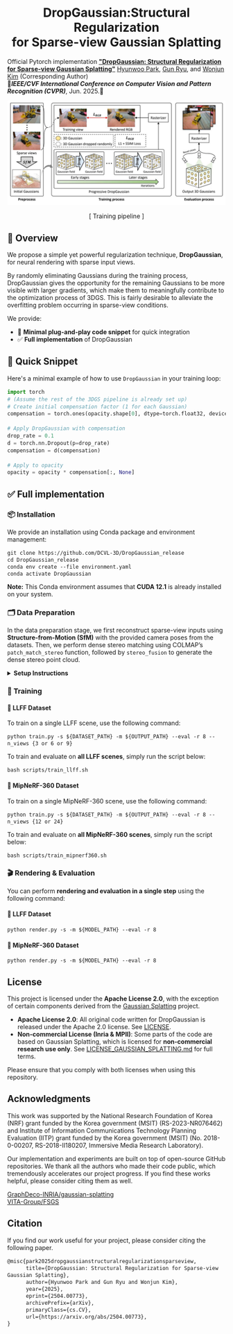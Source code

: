 <h1 align="center">DropGaussian:Structural Regularization<br>for Sparse-view Gaussian Splatting</h1>


Official Pytorch implementation [**"DropGaussian: Structural Regularization for Sparse-view Gaussian Splatting"**](https://arxiv.org/abs/2504.00773)
[Hyunwoo Park](https://github.com/HWP97?tab=repositories), [Gun Ryu](https://github.com/jerry-ryu), and [Wonjun Kim](https://sites.google.com/view/dcvl) (Corresponding Author) <br>
🎸***IEEE/CVF International Conference on Computer Vision and Pattern Recognition (CVPR)***, Jun. 2025.🎸

<p align="center"><img src='figures/Fig1.jpg'></p>
<p align="center">[ Training pipeline ]</p>

## :eyes: Overview 
We propose a simple yet powerful regularization technique, **DropGaussian**, for neural rendering with sparse input views.

By randomly eliminating Gaussians during the training process, DropGaussian gives the opportunity for the remaining Gaussians to be more visible with larger gradients, which make them to meaningfully contribute to the optimization process of 3DGS.
This is fairly desirable to alleviate the overfitting problem occurring in sparse-view conditions.

We provide:

- 🚀 **Minimal plug-and-play code snippet** for quick integration
- ✅ **Full implementation** of DropGaussian

## 🚀 Quick Snippet

Here's a minimal example of how to use `DropGaussian` in your training loop:

```python
import torch
# (Assume the rest of the 3DGS pipeline is already set up)
# Create initial compensation factor (1 for each Gaussian)
compensation = torch.ones(opacity.shape[0], dtype=torch.float32, device="cuda")

# Apply DropGaussian with compensation
drop_rate = 0.1
d = torch.nn.Dropout(p=drop_rate)
compensation = d(compensation)

# Apply to opacity
opacity = opacity * compensation[:, None]
```
## ✅ Full implementation
### 📦 Installation
We provide an installation using Conda package and environment management:
```
git clone https://github.com/DCVL-3D/DropGaussian_release
cd DropGaussian_release
conda env create --file environment.yaml
conda activate DropGaussian
```

**Note:** This Conda environment assumes that **CUDA 12.1** is already installed on your system.

### 🗂️ Data Preparation

In the data preparation stage, we first reconstruct sparse-view inputs using **Structure-from-Motion (SfM)** with the provided camera poses from the datasets. Then, we perform dense stereo matching using COLMAP’s `patch_match_stereo` function, followed by `stereo_fusion` to generate the dense stereo point cloud.

<details>
<summary><strong> Setup Instructions</strong></summary>

```bash
mkdir dataset
cd dataset

# Download LLFF dataset
gdown 16VnMcF1KJYxN9QId6TClMsZRahHNMW5g

# Generate sparse point cloud using COLMAP (limited views) for LLFF
python tools/colmap_llff.py

# Download MipNeRF-360 dataset
wget http://storage.googleapis.com/gresearch/refraw360/360_v2.zip
unzip -d mipnerf360 360_v2.zip

# Generate sparse point cloud using COLMAP (limited views) for MipNeRF-360
python tools/colmap_360.py
```

We also provide preprocessed sparse and dense point clouds for convenience.
You can download them via the link below:

👉 [Download Preprocessed Point Clouds](https://drive.google.com/drive/folders/1P3I9m_HU0jF50qwxIIhXhegOVk-kihdI?usp=sharing)
</details>

### 🧪 Training

#### 🔹 LLFF Dataset

To train on a single LLFF scene, use the following command:

```
python train.py -s ${DATASET_PATH} -m ${OUTPUT_PATH} --eval -r 8 --n_views {3 or 6 or 9}
```
To train and evaluate on **all LLFF scenes**, simply run the script below:
```
bash scripts/train_llff.sh
```
#### 🔹 MipNeRF-360 Dataset

To train on a single MipNeRF-360 scene, use the following command:

```
python train.py -s ${DATASET_PATH} -m ${OUTPUT_PATH} --eval -r 8 --n_views {12 or 24}
```
To train and evaluate on **all MipNeRF-360 scenes**, simply run the script below:
```
bash scripts/train_mipnerf360.sh
```

### 🎬 Rendering & Evaluation
You can perform **rendering and evaluation in a single step** using the following command:
#### 🔹 LLFF Dataset
```
python render.py -s -m ${MODEL_PATH} --eval -r 8
```
#### 🔹 MipNeRF-360 Dataset
```
python render.py -s -m ${MODEL_PATH} --eval -r 8
```

## License

This project is licensed under the **Apache License 2.0**, with the exception of certain components derived from the [Gaussian Splatting](https://repo-sam.inria.fr/fungraph/3d-gaussian-splatting/) project.

- **Apache License 2.0**: All original code written for DropGaussian is released under the Apache 2.0 license. See [LICENSE](./LICENSE).
- **Non-commercial License (Inria & MPII)**: Some parts of the code are based on Gaussian Splatting, which is licensed for **non-commercial research use only**. See [LICENSE_GAUSSIAN_SPLATTING.md](./LICENSE_GAUSSIAN_SPLATTING.md) for full terms.

Please ensure that you comply with both licenses when using this repository.

## Acknowledgments
This work was supported by the National Research Foundation of Korea (NRF) grant funded by the Korea government (MSIT) (RS-2023-NR076462) and Institute of Information Communications Technology Planning Evaluation (IITP) grant funded by the Korea government (MSIT) (No. 2018-0-00207, RS-2018-II180207, Immersive Media Research Laboratory).

Our implementation and experiments are built on top of open-source GitHub repositories. We thank all the authors who made their code public, which tremendously accelerates our project progress. If you find these works helpful, please consider citing them as well.

[GraphDeco-INRIA/gaussian-splatting](https://github.com/graphdeco-inria/gaussian-splatting)  </br>
[VITA-Group/FSGS](https://github.com/VITA-Group/FSGS)  </br>

## Citation
If you find our work useful for your project, please consider citing the following paper.
```
@misc{park2025dropgaussianstructuralregularizationsparseview,
      title={DropGaussian: Structural Regularization for Sparse-view Gaussian Splatting}, 
      author={Hyunwoo Park and Gun Ryu and Wonjun Kim},
      year={2025},
      eprint={2504.00773},
      archivePrefix={arXiv},
      primaryClass={cs.CV},
      url={https://arxiv.org/abs/2504.00773}, 
}
```
